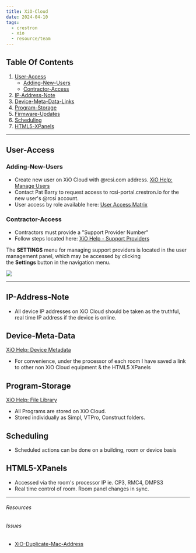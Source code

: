 ```yaml
---
title: XiO-Cloud
date: 2024-04-10
tags:
  - crestron
  - xio
  - resource/team
---
```


## Table Of Contents

1. [User-Access](#User-Access)	
	- [Adding-New-Users](#Adding-New-Users)
	- [Contractor-Access](#Contractor-Access)
4. [IP-Address-Note](#IP-Address-Note)
5. [Device-Meta-Data-Links](#Device-Meta-Data-Links)
7. [Program-Storage](#Program-Storage)
8. [Firmware-Updates](#Firmware-Updates)
9. [Scheduling](#Scheduling)
10. [HTML5-XPanels](#HTML5-XPanels)

---

## User-Access

### Adding-New-Users

- Create new user on XiO Cloud with @rcsi.com address. [XiO Help: Manage Users](https://docs.crestron.com/en-us/8214/Content/Topics/Manage-Users.htm)
- Contact Pat Barry to request access to rcsi-portal.crestron.io for the new user's @rcsi account.
- User access by role available here: [User Access Matrix](https://docs.crestron.com/en-us/8214/Content/Topics/Appendix-User-Access.htm)

### Contractor-Access

- Contractors must provide a "Support Provider Number"
- Follow steps located here: [XiO Help - Support Providers](https://docs.crestron.com/en-us/8214/Content/Topics/Dealer/Support-Providers.htm)

The **SETTINGS** menu for managing support providers is located in the user management panel, which may be accessed by clicking the **Settings** button in the navigation menu.

![](https://docs.crestron.com/en-us/8214/Content/Resources/Images/156-Support-Providers.png)

---

## IP-Address-Note

- All device IP addresses on XiO Cloud should be taken as the truthful, real time IP address if the device is online.

## Device-Meta-Data

[XiO Help: Device Metadata](https://docs.crestron.com/en-us/8214/Content/Topics/Manage-Devices.htm#DeviceMetadata)
 
- For convenience, under the processor of each room I have saved a link to other non XiO Cloud equipment & the HTML5 XPanels

## Program-Storage

[XiO Help: File Library](https://docs.crestron.com/en-us/8214/Content/Topics/File-Upload.htm)

- All Programs are stored on XiO Cloud.
- Stored individually as Simpl, VTPro, Construct folders.

## Scheduling

- Scheduled actions can be done on a building, room or device basis

## HTML5-XPanels

- Accessed via the room's processor IP ie. CP3, RMC4, DMPS3
- Real time control of room. Room panel changes in sync.

---
###### Resources

###### Issues
- [XiO-Duplicate-Mac-Address](../../03-Resources/01-Issue-Resolutions/XiO-Duplicate-Mac-Address.md)